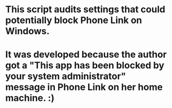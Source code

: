 # This script audits settings that could potentially block Phone Link on Windows.
# It was developed because the author got a "This app has been blocked by your system administrator" message in Phone Link on her home machine. :)
